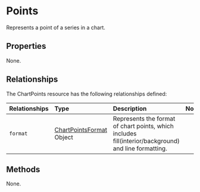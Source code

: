 # Points
Represents a point of a series in a chart.

## Properties
None.

## Relationships
The ChartPoints resource has the following relationships defined:

| Relationships    | Type    |Description|Notes |
|:-----------------|:--------|:----------|:-----|
| `format`          |[ChartPointsFormat](chartPointsFormat.md) Object | Represents the format of chart points, which includes fill(interior/background) and line formatting.

## Methods
None.